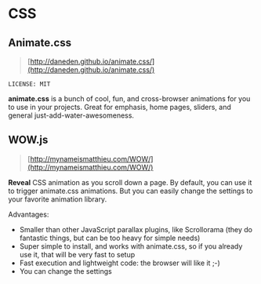 # CSS

## Animate.css

> [http://daneden.github.io/animate.css/](http://daneden.github.io/animate.css/)

	LICENSE: MIT

**animate.css** is a bunch of cool, fun, and cross-browser animations for you to use in your projects. Great for emphasis, home pages, sliders, and general just-add-water-awesomeness.

## WOW.js

> [http://mynameismatthieu.com/WOW/](http://mynameismatthieu.com/WOW/)

**Reveal** CSS animation as you scroll down a page. By default, you can use it to trigger animate.css animations. But you can easily change the settings to your favorite animation library.

Advantages:

- Smaller than other JavaScript parallax plugins, like Scrollorama (they do fantastic things, but can be too heavy for simple needs)
- Super simple to install, and works with animate.css, so if you already use it, that will be very fast to setup
- Fast execution and lightweight code: the browser will like it ;-)
- You can change the settings